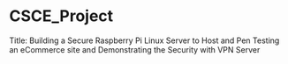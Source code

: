 # CSCE_Project
Title: Building a Secure Raspberry Pi Linux Server to Host and Pen Testing  an eCommerce site and Demonstrating the Security with VPN Server
